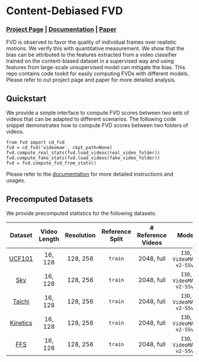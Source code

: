 # Content-Debiased FVD

### [Project Page](https://content-debiased-fvd.github.io/) | [Documentation](https://content-debiased-fvd.github.io/documentation) | [Paper]()

FVD is observed to favor the quality of individual frames over realistic motions. We verify this with quantitative measurement. We show that the bias can be attributed to the features extracted from a video classifier trained on the content-biased dataset in a supervised way and using features from large-scale unsupervised model can mitigate the bias. This repo contains code tookit for easily computing FVDs with different models. Please refer to out project page and paper for more detailed analysis. 


## Quickstart
We provide a simple interface to compute FVD scores between two sets of videos that can be adapted to different scenarios. The following code snippet demonstrates how to compute FVD scores between two folders of videos.
```
from fvd import cd_fvd
fvd = cd_fvd('videomae', ckpt_path=None)
fvd.compute_real_stats(fvd.load_videos(real_video_folder))
fvd.compute_fake_stats(fvd.load_videos(fake_video_folder))
fvd = fvd.compute_fvd_from_stats()
```
Please refer to the [documentation](https://content-debiased-fvd.github.io/documentation) for more detailed instructions and usages.

## Precomputed Datasets
We provide precomputed statistics for the following datasets:

| Dataset             |  Video Length  | Resolution | Reference Split          | # Reference Videos | Model | Skip Frame # | Seed |
| :-:              | :---:     | :-:        | :-:            |  :-:          | :-: |  :-:          | :-: |
| [UCF101](https://www.crcv.ucf.edu/data/UCF101.php) | 16, 128     | 128, 256         | `train`        |  2048, full       |`I3D`, `VideoMAE-v2-SSv2`| 1 | 0 |
| [Sky](https://github.com/weixiong-ur/mdgan) | 16, 128     | 128, 256         | `train`        |  2048, full       |`I3D`, `VideoMAE-v2-SSv2`| 1 | 0 |
| [Taichi](https://github.com/AliaksandrSiarohin/first-order-model/blob/master/data/taichi-loading/README.md) | 16, 128     | 128, 256         | `train`        |  2048, full       |`I3D`, `VideoMAE-v2-SSv2`| 1 | 0 |
| [Kinetics](https://github.com/cvdfoundation/kinetics-dataset) | 16, 128     | 128, 256         | `train`        |  2048, full       |`I3D`, `VideoMAE-v2-SSv2`| 1 | 0 |
| [FFS](https://github.com/ondyari/FaceForensics) | 16, 128     | 128, 256         | `train`        |  2048, full       |`I3D`, `VideoMAE-v2-SSv2`| 1 | 0 |
